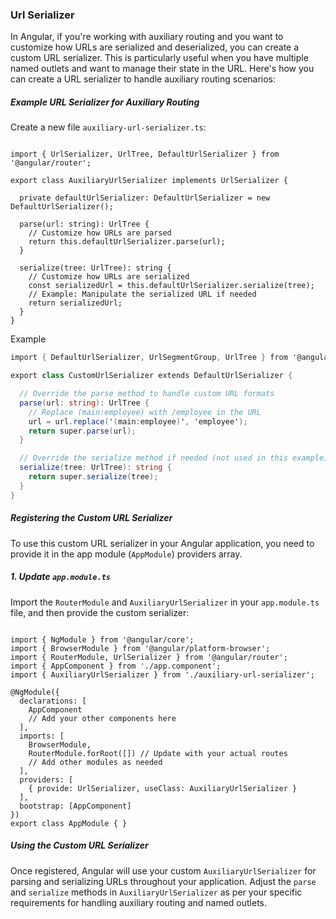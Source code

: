 ### Url Serializer

In Angular, if you're working with auxiliary routing and you want to customize how URLs are serialized and deserialized, you can create a custom URL serializer. This is particularly useful when you have multiple named outlets and want to manage their state in the URL. Here's how you can create a URL serializer to handle auxiliary routing scenarios:

##### Example URL Serializer for Auxiliary Routing

Create a new file `auxiliary-url-serializer.ts`:

```tsx

import { UrlSerializer, UrlTree, DefaultUrlSerializer } from '@angular/router';

export class AuxiliaryUrlSerializer implements UrlSerializer {

  private defaultUrlSerializer: DefaultUrlSerializer = new DefaultUrlSerializer();

  parse(url: string): UrlTree {
    // Customize how URLs are parsed
    return this.defaultUrlSerializer.parse(url);
  }

  serialize(tree: UrlTree): string {
    // Customize how URLs are serialized
    const serializedUrl = this.defaultUrlSerializer.serialize(tree);
    // Example: Manipulate the serialized URL if needed
    return serializedUrl;
  }
}

```

Example

```csharp
import { DefaultUrlSerializer, UrlSegmentGroup, UrlTree } from '@angular/router';

export class CustomUrlSerializer extends DefaultUrlSerializer {

  // Override the parse method to handle custom URL formats
  parse(url: string): UrlTree {
    // Replace (main:employee) with /employee in the URL
    url = url.replace('(main:employee)', 'employee');
    return super.parse(url);
  }

  // Override the serialize method if needed (not used in this example)
  serialize(tree: UrlTree): string {
    return super.serialize(tree);
  }
}
```

##### Registering the Custom URL Serializer

To use this custom URL serializer in your Angular application, you need to provide it in the app module (`AppModule`) providers array.

##### 1. Update `app.module.ts`

Import the `RouterModule` and `AuxiliaryUrlSerializer` in your `app.module.ts` file, and then provide the custom serializer:

```tsx

import { NgModule } from '@angular/core';
import { BrowserModule } from '@angular/platform-browser';
import { RouterModule, UrlSerializer } from '@angular/router';
import { AppComponent } from './app.component';
import { AuxiliaryUrlSerializer } from './auxiliary-url-serializer';

@NgModule({
  declarations: [
    AppComponent
    // Add your other components here
  ],
  imports: [
    BrowserModule,
    RouterModule.forRoot([]) // Update with your actual routes
    // Add other modules as needed
  ],
  providers: [
    { provide: UrlSerializer, useClass: AuxiliaryUrlSerializer }
  ],
  bootstrap: [AppComponent]
})
export class AppModule { }

```

##### Using the Custom URL Serializer

Once registered, Angular will use your custom `AuxiliaryUrlSerializer` for parsing and serializing URLs throughout your application. Adjust the `parse` and `serialize` methods in `AuxiliaryUrlSerializer` as per your specific requirements for handling auxiliary routing and named outlets.
